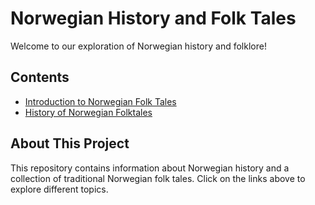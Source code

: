 # Norwegian History and Folk Tales

Welcome to our exploration of Norwegian history and folklore!

## Contents

- [Introduction to Norwegian Folk Tales](introduction-to-norweiganfolktale.md)
- [History of Norwegian Folktales](History-of-Norway's-Folktales.md)

## About This Project

This repository contains information about Norwegian history and a collection of traditional Norwegian folk tales. Click on the links above to explore different topics.
